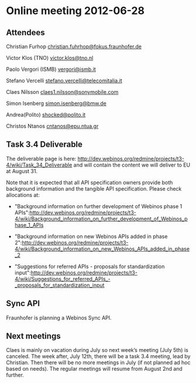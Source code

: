 Online meeting 2012-06-28
=========================

Attendees
---------

Christian Furhop christian.fuhrhop@fokus.fraunhofer.de

Victor Klos (TNO) victor.klos@tno.nl

Paolo Vergori (ISMB) vergori@ismb.it

Stefano Vercelli stefano.vercelli@telecomitalia.it

Claes Nilsson claes1.nilsson@sonymobile.com

Simon Isenberg simon.isenberg@bmw.de

Andrea(Polito) shocked@polito.it

Christos Ntanos cntanos@epu.ntua.gr

Task 3.4 Deliverable
--------------------

The deliverable page is here: http://dev.webinos.org/redmine/projects/t3-4/wiki/Task_34_Deliverable and will contain the content we will deliver to EU at August 31.

Note that it is expected that all API specification owners provide both background information and the tangible API specification. Please check allocations at:

-   "Background information on further development of Webinos phase 1 APIs":http://dev.webinos.org/redmine/projects/t3-4/wiki/Background_information_on_further_development_of_Webinos_phase_1_APIs

-   "Background information on new Webinos APIs added in phase 2":http://dev.webinos.org/redmine/projects/t3-4/wiki/Background_information_on_new_Webinos_APIs_added_in_phase_2

-   "Suggestions for referred APIs - proposals for standardization input":http://dev.webinos.org/redmine/projects/t3-4/wiki/Suggestions_for_referred_APIs_-_proposals_for_standardization_input

Sync API
--------

Fraunhofer is planning a Webinos Sync API.

Next meetings
-------------

Claes is mainly on vacation during July so next week’s meeting (July 5th) is canceled. The week after, July 12th, there will be a task 3.4 meeting, lead by Christian. Then there will be no more meetings in July (if not planned ad hoc based on needs). The regular meetings will resume from August 2nd and further.

